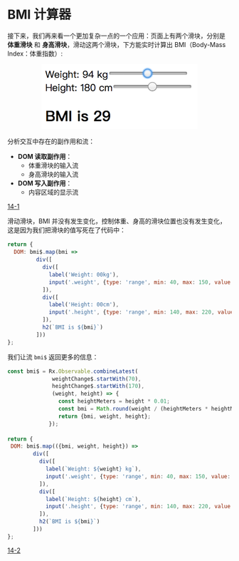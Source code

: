 # BMI 计算器

接下来，我们再来看一个更加复杂一点的一个应用：页面上有两个滑块，分别是 **体重滑块** 和 **身高滑块**，滑动这两个滑块，下方能实时计算出 BMI（Body-Mass Index：体重指数）:

<div style="text-align:center">
  <img src="./14_bmi.png" width="350px"></img>
</div>

分析交互中存在的副作用和流：

- **DOM 读取副作用**：
  - 体重滑块的输入流
  - 身高滑块的输入流
- **DOM 写入副作用**：
  - 内容区域的显示流

[14-1](http://jsbin.com/nuhisuy/66/edit?js,output)

滑动滑块，BMI 并没有发生变化，控制体重、身高的滑块位置也没有发生变化，这是因为我们把滑块的值写死在了代码中：

```js
return {
  DOM: bmi$.map(bmi =>
         div([
           div([
             label('Weight: 00kg'),
             input('.weight', {type: 'range', min: 40, max: 150, value: 70})
           ]),
           div([
             label('Height: 00cm'),
             input('.height', {type: 'range', min: 140, max: 220, value: 170})
           ]),
           h2(`BMI is ${bmi}`)
         ]))
};
```

我们让流 `bmi$` 返回更多的信息：

```js
const bmi$ = Rx.Observable.combineLatest(
              weightChange$.startWith(70),
              heightChange$.startWith(170),
              (weight, height) => {
                const heightMeters = height * 0.01;
                const bmi = Math.round(weight / (heightMeters * heightMeters));
                return {bmi, weight, height};
             });

return {
 DOM: bmi$.map(({bmi, weight, height}) =>
        div([
          div([
            label(`Weight: ${weight} kg`),
            input('.weight', {type: 'range', min: 40, max: 150, value: weight})
          ]),
          div([
            label(`Height: ${height} cm`),
            input('.height', {type: 'range', min: 140, max: 220, value: height})
          ]),
          h2(`BMI is ${bmi}`)
        ]))
};
```

[14-2](http://jsbin.com/nuhisuy/63/edit?js,output)
